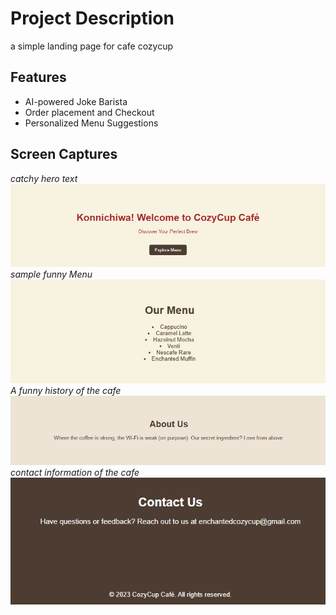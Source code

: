 
# Project Description
 a simple landing page for cafe cozycup


## Features
- AI-powered Joke Barista
- Order placement and Checkout
- Personalized Menu Suggestions


## Screen Captures
*catchy hero text*
![alt text](image.png)
*sample funny Menu*
![alt text](image-1.png)
*A funny history of the cafe*
![alt text](image-3.png)
*contact information of the cafe*
![alt text](image-4.png)
